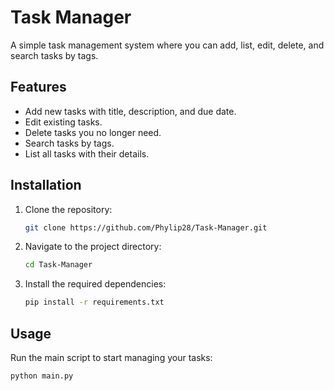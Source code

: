 # Task Manager

A simple task management system where you can add, list, edit, delete, and search tasks by tags.

## Features

- Add new tasks with title, description, and due date.
- Edit existing tasks.
- Delete tasks you no longer need.
- Search tasks by tags.
- List all tasks with their details.

## Installation

1. Clone the repository:
    ```bash
    git clone https://github.com/Phylip28/Task-Manager.git
    ```

2. Navigate to the project directory:
    ```bash
    cd Task-Manager
    ```

3. Install the required dependencies:
    ```bash
    pip install -r requirements.txt
    ```

## Usage

Run the main script to start managing your tasks:
```bash
python main.py
